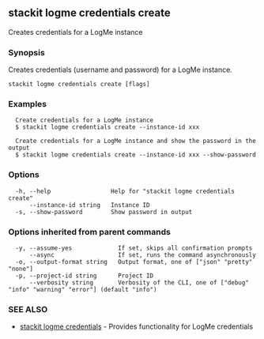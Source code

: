 ## stackit logme credentials create

Creates credentials for a LogMe instance

### Synopsis

Creates credentials (username and password) for a LogMe instance.

```
stackit logme credentials create [flags]
```

### Examples

```
  Create credentials for a LogMe instance
  $ stackit logme credentials create --instance-id xxx

  Create credentials for a LogMe instance and show the password in the output
  $ stackit logme credentials create --instance-id xxx --show-password
```

### Options

```
  -h, --help                 Help for "stackit logme credentials create"
      --instance-id string   Instance ID
  -s, --show-password        Show password in output
```

### Options inherited from parent commands

```
  -y, --assume-yes             If set, skips all confirmation prompts
      --async                  If set, runs the command asynchronously
  -o, --output-format string   Output format, one of ["json" "pretty" "none"]
  -p, --project-id string      Project ID
      --verbosity string       Verbosity of the CLI, one of ["debug" "info" "warning" "error"] (default "info")
```

### SEE ALSO

* [stackit logme credentials](./stackit_logme_credentials.md)	 - Provides functionality for LogMe credentials

